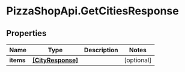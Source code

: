 # PizzaShopApi.GetCitiesResponse

## Properties

Name | Type | Description | Notes
------------ | ------------- | ------------- | -------------
**items** | [**[CityResponse]**](CityResponse.md) |  | [optional] 


